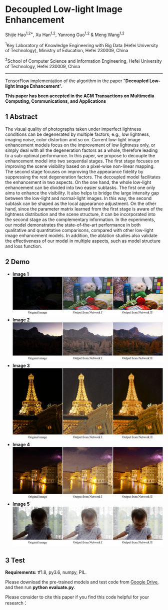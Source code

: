 # Decoupled Low-light Image Enhancement

Shijie Hao<sup>1,2*</sup>, Xu Han<sup>1,2</sup>, Yanrong Guo<sup>1,2</sup> & Meng Wang<sup>1,2</sup>

<sup>1</sup>Key Laboratory of Knowledge Engineering with Big Data (Hefei University of Technology), Ministry of Education, Hefei 230009, China

<sup>2</sup>School of Computer Science and Information Engineering, Hefei University of Technology, Hefei 230009, China

---

TensorFlow implementation of the algorithm in the paper "**Decoupled Low-light Image Enhancement**".

**This paper has been accepted in the ACM Transactions on Multimedia Computing, Communications, and Applications**

## 1 Abstract
The visual quality of photographs taken under imperfect lightness conditions can be degenerated by multiple factors, e.g., low lightness, imaging noise, color distortion and so on. Current low-light image enhancement models focus on the improvement of low lightness only, or simply deal with all the degeneration factors as a whole, therefore leading to a sub-optimal performance. In this paper, we propose to decouple the enhancement model into two sequential stages. The first stage focuses on improving the scene visibility based on a pixel-wise non-linear mapping. The second stage focuses on improving the appearance fidelity by suppressing the rest degeneration factors. The decoupled model facilitates the enhancement in two aspects. On the one hand, the whole low-light enhancement can be divided into two easier subtasks. The first one only aims to enhance the visibility. It also helps to bridge the large intensity gap between the low-light and normal-light images. In this way, the second subtask can be shaped as the local appearance adjustment. On the other hand, since the parameter matrix learned from the first stage is aware of the lightness distribution and the scene structure, it can be incorporated into the second stage as the complementary information. In the experiments, our model demonstrates the state-of-the-art performance in both qualitative and quantitative comparisons, compared with other low-light image enhancement models. In addition, the ablation studies also validate the effectiveness of our model in multiple aspects, such as model structure and loss function.

## 2 Demo
- **Image 1**
![image1](/Demo/fig1.png)
- **Image 2**
![image2](/Demo/fig2.png)
- **Image 3**
![image3](/Demo/fig3.png)
- **Image 4**
![image4](/Demo/fig4.png)
- **Image 5**
![image5](/Demo/fig5.png)

## 3 Test
**Requirements:** tf1.8, py3.6, numpy, PIL.

Please download the pre-trained models and test code from [Google Drive](https://drive.google.com/file/d/1vR0UUIrytNv0WvdJXJQroZ8qvOETBZEZ/view?usp=sharing), and then run **python evaluate.py**.

Please consider to cite this paper if you find this code helpful for your research：

```

```
